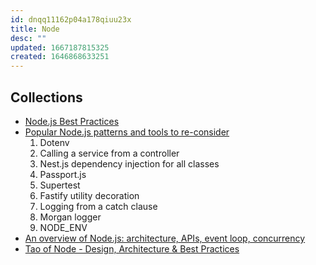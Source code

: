 ```yaml
---
id: dnqq11162p04a178qiuu23x
title: Node
desc: ""
updated: 1667187815325
created: 1646868633251
---
```


## Collections

- [Node.js Best Practices](https://github.com/goldbergyoni/nodebestpractices)
- [Popular Node.js patterns and tools to re-consider](https://practica.dev/blog/popular-nodejs-pattern-and-tools-to-reconsider/)
  1. Dotenv
  2. Calling a service from a controller
  3. Nest.js dependency injection for all classes
  4. Passport.js
  5. Supertest
  6. Fastify utility decoration
  7. Logging from a catch clause
  8. Morgan logger
  9. NODE_ENV
- [An overview of Node.js: architecture, APIs, event loop, concurrency](https://2ality.com/2022/09/nodejs-overview.html)
- [Tao of Node - Design, Architecture & Best Practices](https://alexkondov.com/tao-of-node/)
